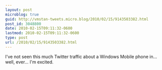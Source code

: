 ```yaml
---
layout: post
microblog: true
guid: http://vmstan-tweets.micro.blog/2010/02/15/9143503382.html
post_id: 3048800
date: 2010-02-15T09:11:32-0600
lastmod: 2010-02-15T09:11:32-0600
type: post
url: /2010/02/15/9143503382.html
---
```

I've not seen this much Twitter traffic about a Windows Mobile phone in... well, ever... I'm excited.
